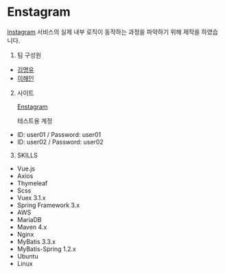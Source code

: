 # Enstagram

[Instagram](https://www.instagram.com/) 서비스의 실제 내부 로직이 동작하는 과정을 파악하기 위해 제작을 하였습니다.

1. 팀 구성원
- [김명유](http://github.com/atheimuz)
- [이해인](http://github.com/dlgodls530)

2. 사이트

   [Enstagram](http://enstagram.kr/)

   테스트용 계정

- ID: user01 / Password: user01
- ID: user02 / Password: user02

3. SKILLS
  - Vue.js 
  - Axios
  - Thymeleaf
  - Scss
  - Vuex 3.1.x
  - Spring Framework 3.x
  - AWS
  - MariaDB
  - Maven 4.x
  - Nginx
  - MyBatis 3.3.x
  - MyBatis-Spring 1.2.x
  - Ubuntu
  - Linux
